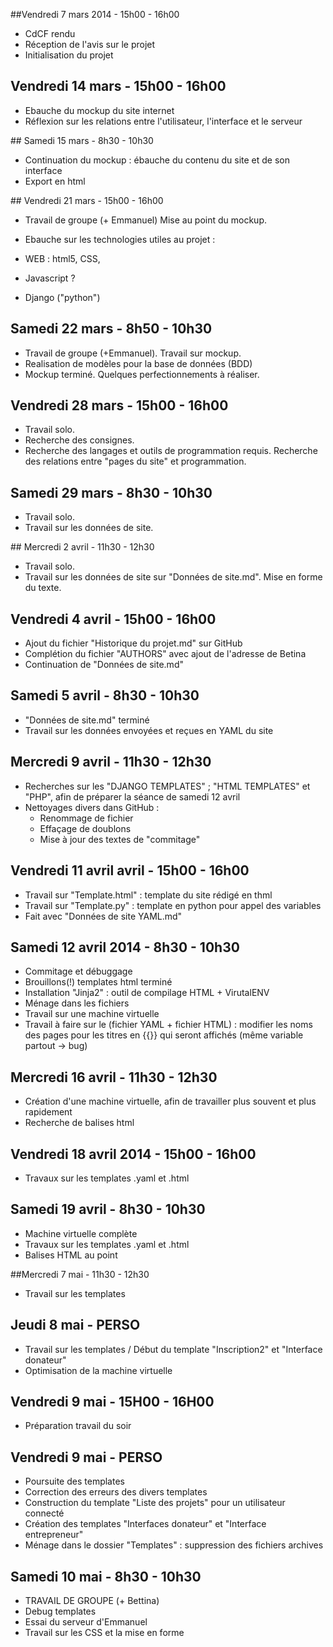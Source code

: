 ##Vendredi 7 mars 2014 - 15h00 - 16h00


- CdCF rendu
- Réception de l'avis sur le projet
- Initialisation du projet


## Vendredi 14 mars - 15h00 - 16h00


- Ebauche du mockup du site internet
- Réflexion sur les relations entre l'utilisateur, l'interface et le serveur


## Samedi 15 mars - 8h30 - 10h30


- Continuation du mockup : ébauche du contenu du site et de son interface
- Export en html


## Vendredi 21 mars - 15h00 - 16h00


- Travail de groupe (+ Emmanuel) Mise au point du mockup.
- Ebauche sur les technologies utiles au projet : 

- WEB : html5, CSS, 
- Javascript ?
- Django ("python")


## Samedi 22 mars - 8h50 - 10h30


- Travail de groupe (+Emmanuel). Travail sur mockup.
- Realisation de modèles pour la base de données (BDD)
- Mockup terminé. Quelques perfectionnements à réaliser.


## Vendredi 28 mars - 15h00 - 16h00


- Travail solo.
- Recherche des consignes. 
- Recherche des langages et outils de programmation requis. Recherche des relations entre "pages du site" et programmation.


## Samedi 29 mars - 8h30 - 10h30


- Travail solo.
- Travail sur les données de site.


## Mercredi 2 avril - 11h30 - 12h30


- Travail solo.
- Travail sur les données de site sur "Données de site.md". Mise en forme du texte.


## Vendredi 4 avril - 15h00 - 16h00


- Ajout du fichier "Historique du projet.md" sur GitHub
- Complétion du fichier "AUTHORS" avec ajout de l'adresse de Betina
- Continuation de "Données de site.md"

## Samedi 5 avril - 8h30 - 10h30

- "Données de site.md" terminé
- Travail sur les données envoyées et reçues en YAML du site

## Mercredi 9 avril - 11h30 - 12h30

- Recherches sur les "DJANGO TEMPLATES" ; "HTML TEMPLATES" et "PHP", afin de préparer la séance de samedi 12 avril
- Nettoyages divers dans GitHub : 
  - Renommage de fichier
  - Effaçage de doublons
  - Mise à jour des textes de "commitage"
  
## Vendredi 11 avril avril - 15h00 - 16h00

- Travail sur "Template.html" : template du site rédigé en thml
- Travail sur "Template.py" : template en python pour appel des variables
- Fait avec "Données de site YAML.md"

## Samedi 12 avril 2014 - 8h30 - 10h30

- Commitage et débuggage
- Brouillons(!) templates html terminé
- Installation "Jinja2" : outil de compilage HTML + VirutalENV
- Ménage dans les fichiers
- Travail sur une machine virtuelle
- Travail à faire sur le (fichier YAML + fichier HTML) : modifier les noms des pages pour les titres en {{}} qui seront affichés (même variable partout -> bug)

## Mercredi 16 avril  - 11h30 - 12h30

- Création d'une machine virtuelle, afin de travailler plus souvent et plus rapidement
- Recherche de balises html 

## Vendredi 18 avril 2014 - 15h00 - 16h00

- Travaux sur les templates .yaml et .html

## Samedi 19 avril - 8h30 - 10h30

- Machine virtuelle complète
- Travaux sur les templates .yaml et .html
- Balises HTML au point

##Mercredi 7 mai - 11h30 - 12h30

- Travail sur les templates

## Jeudi 8 mai - PERSO

- Travail sur les templates / Début du template "Inscription2" et "Interface donateur"
- Optimisation de la machine virtuelle

## Vendredi 9 mai - 15H00 - 16H00

- Préparation travail du soir

## Vendredi 9 mai - PERSO

- Poursuite des templates
- Correction des erreurs des divers templates
- Construction du template "Liste des projets" pour un utilisateur connecté
- Création des templates "Interfaces donateur" et "Interface entrepreneur"
- Ménage dans le dossier "Templates" : suppression des fichiers archives

## Samedi 10 mai - 8h30 - 10h30

- TRAVAIL DE GROUPE (+ Bettina)
- Debug templates
- Essai du serveur d'Emmanuel
- Travail sur les CSS et la mise en forme
